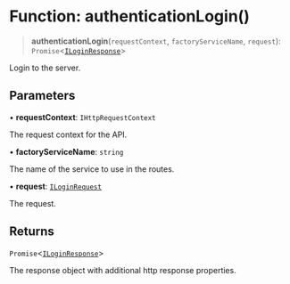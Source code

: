 # Function: authenticationLogin()

> **authenticationLogin**(`requestContext`, `factoryServiceName`, `request`): `Promise`\<[`ILoginResponse`](../interfaces/ILoginResponse.md)\>

Login to the server.

## Parameters

• **requestContext**: `IHttpRequestContext`

The request context for the API.

• **factoryServiceName**: `string`

The name of the service to use in the routes.

• **request**: [`ILoginRequest`](../interfaces/ILoginRequest.md)

The request.

## Returns

`Promise`\<[`ILoginResponse`](../interfaces/ILoginResponse.md)\>

The response object with additional http response properties.
